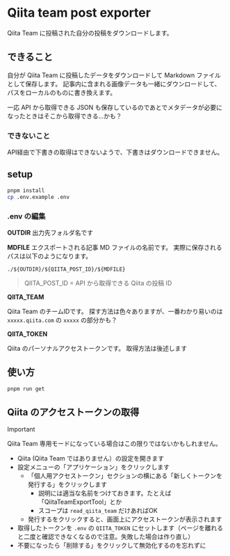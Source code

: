 # Qiita team post exporter

Qiita Team に投稿された自分の投稿をダウンロードします。

## できること

自分が Qiita Team に投稿したデータをダウンロードして Markdown ファイルとして保存します。
記事内に含まれる画像データも一緒にダウンロードして、パスをローカルのものに書き換えます。

一応 API から取得できる JSON も保存しているのであとでメタデータが必要になったときはそこから取得できる…かも？

### できないこと

API経由で下書きの取得はできないようで、下書きはダウンロードできません。

## setup

```sh
pnpm install
cp .env.example .env
```

### .env の編集

**OUTDIR**
出力先フォルダ名です

**MDFILE**
エクスポートされる記事 MD ファイルの名前です。
実際に保存されるパスは以下のようになります。

```
./${OUTDIR}/${QIITA_POST_ID}/${MDFILE}
```

> QIITA_POST_ID = API から取得できる Qiita の投稿 ID


**QIITA_TEAM**

Qiita Team のチームIDです。
探す方法は色々ありますが、一番わかり易いのは `xxxxx.qiita.com` の `xxxxx` の部分かも？

**QIITA_TOKEN**

Qiita のパーソナルアクセストークンです。
取得方法は後述します

## 使い方

```sh
pnpm run get
```

## Qiita のアクセストークンの取得

> [!important]
> Qiita Team 専用モードになっている場合はこの限りではないかもしれません。

- Qiita (Qiita Team ではありません）の設定を開きます
- 設定メニューの「アプリケーション」をクリックします
  - 「個人用アクセストークン」セクションの横にある「新しくトークンを発行する」をクリックします
    - 説明には適当な名前をつけておきます。たとえば「QiitaTeamExportTool」とか
    - スコープは `read_qiita_team` だけあればOK
  - 発行するをクリックすると、画面上にアクセストークンが表示されます
- 取得したトークンを `.env` の `QIITA_TOKEN` にセットします（ページを離れると二度と確認できなくなるので注意。失敗した場合は作り直し）
- 不要になったら「削除する」をクリックして無効化するのを忘れずに


